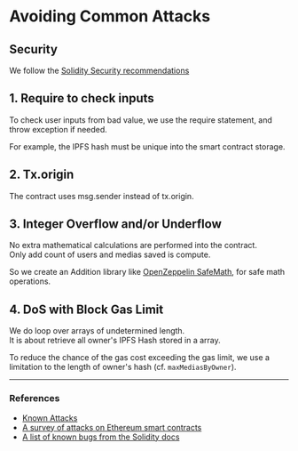 # Avoiding Common Attacks

## Security

We follow the [Solidity Security recommendations](https://solidity.readthedocs.io/en/v0.6.0/security-considerations.html#recommendations)

## **1. Require to check inputs**

To check user inputs from bad value, we use the require statement, and throw exception if needed.

For example, the IPFS hash must be unique into the smart contract storage.   

## **2. Tx.origin**

The contract uses msg.sender instead of tx.origin.

## **3. Integer Overflow and/or Underflow**

No extra mathematical calculations are performed into the contract.  
Only add count of users and medias saved is compute.

So we create an Addition library like [OpenZeppelin SafeMath](https://docs.openzeppelin.com/contracts/3.x/api/math#SafeMath), for safe math operations.

## **4. DoS with Block Gas Limit**

We do loop over arrays of undetermined length.  
It is about retrieve all owner's IPFS Hash stored in a array.

To reduce the chance of the gas cost exceeding the gas limit, we use a limitation
to the length of owner's hash (cf. `maxMediasByOwner`).

---

### References

* [Known Attacks](https://consensys.github.io/smart-contract-best-practices/known_attacks/)
* [A survey of attacks on Ethereum smart contracts](https://eprint.iacr.org/2016/1007.pdf)
* [A list of known bugs from the Solidity docs](https://solidity.readthedocs.io/en/develop/bugs.html)
